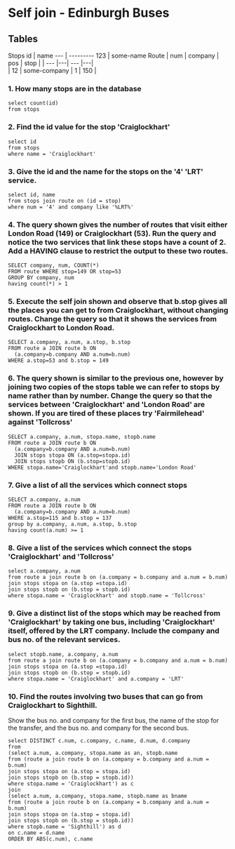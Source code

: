 # Self join - Edinburgh Buses

## Tables
Stops
id  | name 
--- | --------- 
123 | some-name 
Route
| num | company | pos | stop |
| --- |---| --- |---|  
| 12 | some-company | 1 | 150 |

### 1. How many stops are in the database
```
select count(id)
from stops
```
### 2. Find the id value for the stop 'Craiglockhart'
```
select id
from stops
where name = 'Craiglockhart'
```
### 3. Give the id and the name for the stops on the '4' 'LRT' service.
```
select id, name
from stops join route on (id = stop)
where num = '4' and company like '%LRT%'
```
### 4. The query shown gives the number of routes that visit either London Road (149) or Craiglockhart (53). Run the query and notice the two services that link these stops have a count of 2. Add a HAVING clause to restrict the output to these two routes.
```
SELECT company, num, COUNT(*)
FROM route WHERE stop=149 OR stop=53
GROUP BY company, num
having count(*) > 1
```
### 5. Execute the self join shown and observe that b.stop gives all the places you can get to from Craiglockhart, without changing routes. Change the query so that it shows the services from Craiglockhart to London Road.
```
SELECT a.company, a.num, a.stop, b.stop
FROM route a JOIN route b ON
  (a.company=b.company AND a.num=b.num)
WHERE a.stop=53 and b.stop = 149
```
### 6. The query shown is similar to the previous one, however by joining two copies of the stops table we can refer to stops by name rather than by number. Change the query so that the services between 'Craiglockhart' and 'London Road' are shown. If you are tired of these places try 'Fairmilehead' against 'Tollcross'
```
SELECT a.company, a.num, stopa.name, stopb.name
FROM route a JOIN route b ON
  (a.company=b.company AND a.num=b.num)
  JOIN stops stopa ON (a.stop=stopa.id)
  JOIN stops stopb ON (b.stop=stopb.id)
WHERE stopa.name='Craiglockhart'and stopb.name='London Road'
```
### 7. Give a list of all the services which connect stops 
```
SELECT a.company, a.num
FROM route a JOIN route b ON
  (a.company=b.company AND a.num=b.num)
WHERE a.stop=115 and b.stop = 137
group by a.company, a.num, a.stop, b.stop
having count(a.num) >= 1
```
### 8. Give a list of the services which connect the stops 'Craiglockhart' and 'Tollcross'
```
select a.company, a.num
from route a join route b on (a.company = b.company and a.num = b.num)
join stops stopa on (a.stop =stopa.id)
join stops stopb on (b.stop = stopb.id)
where stopa.name = 'Craiglockhart' and stopb.name = 'Tollcross'
```
### 9. Give a distinct list of the stops which may be reached from 'Craiglockhart' by taking one bus, including 'Craiglockhart' itself, offered by the LRT company. Include the company and bus no. of the relevant services.
```
select stopb.name, a.company, a.num
from route a join route b on (a.company = b.company and a.num = b.num)
join stops stopa on (a.stop =stopa.id)
join stops stopb on (b.stop = stopb.id)
where stopa.name = 'Craiglockhart' and a.company = 'LRT'
```
### 10. Find the routes involving two buses that can go from Craiglockhart to Sighthill.
Show the bus no. and company for the first bus, the name of the stop for the transfer,
and the bus no. and company for the second bus.
```
select DISTINCT c.num, c.company, c.name, d.num, d.company
from 
(select a.num, a.company, stopa.name as an, stopb.name
from (route a join route b on (a.company = b.company and a.num = b.num)
join stops stopa on (a.stop = stopa.id)
join stops stopb on (b.stop = stopb.id)) 
where stopa.name = 'Craiglockhart') as c
join 
(select a.num, a.company, stopa.name, stopb.name as bname
from (route a join route b on (a.company = b.company and a.num = b.num)
join stops stopa on (a.stop = stopa.id)
join stops stopb on (b.stop = stopb.id)) 
where stopb.name = 'Sighthill') as d
on c.name = d.name
ORDER BY ABS(c.num), c.name 
```
